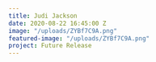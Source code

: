 ```yaml
---
title: Judi Jackson
date: 2020-08-22 16:45:00 Z
image: "/uploads/ZYBf7C9A.png"
featured-image: "/uploads/ZYBf7C9A.png"
project: Future Release
---
```



